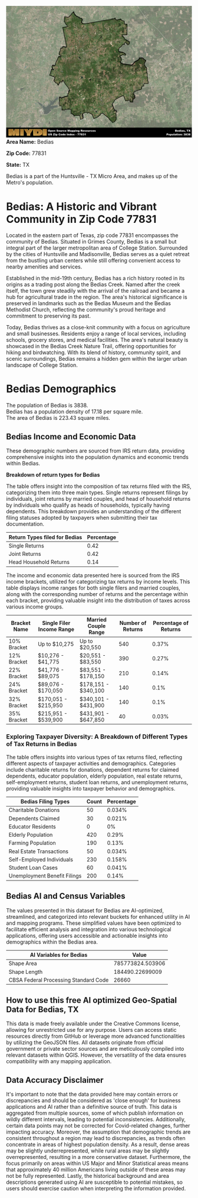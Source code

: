 ![Image Alt Text](../_images/77831.png)
**Area Name:** Bedias

**Zip Code:** 77831

**State:** TX

Bedias is a part of the Huntsville - TX Micro Area, and makes up  of the Metro's population.  

# Bedias: A Historic and Vibrant Community in Zip Code 77831

Located in the eastern part of Texas, zip code 77831 encompasses the community of Bedias. Situated in Grimes County, Bedias is a small but integral part of the larger metropolitan area of College Station. Surrounded by the cities of Huntsville and Madisonville, Bedias serves as a quiet retreat from the bustling urban centers while still offering convenient access to nearby amenities and services.

Established in the mid-19th century, Bedias has a rich history rooted in its origins as a trading post along the Bedias Creek. Named after the creek itself, the town grew steadily with the arrival of the railroad and became a hub for agricultural trade in the region. The area's historical significance is preserved in landmarks such as the Bedias Museum and the Bedias Methodist Church, reflecting the community's proud heritage and commitment to preserving its past.

Today, Bedias thrives as a close-knit community with a focus on agriculture and small businesses. Residents enjoy a range of local services, including schools, grocery stores, and medical facilities. The area's natural beauty is showcased in the Bedias Creek Nature Trail, offering opportunities for hiking and birdwatching. With its blend of history, community spirit, and scenic surroundings, Bedias remains a hidden gem within the larger urban landscape of College Station.

# Bedias Demographics

The population of Bedias is 3838.  
Bedias has a population density of 17.18 per square mile.  
The area of Bedias is 223.43 square miles.  

## Bedias Income and Economic Data

These demographic numbers are sourced from IRS return data, providing comprehensive insights into the population dynamics and economic trends within Bedias.

**Breakdown of return types for Bedias**

The table offers insight into the composition of tax returns filed with the IRS, categorizing them into three main types. Single returns represent filings by individuals, joint returns by married couples, and head of household returns by individuals who qualify as heads of households, typically having dependents. This breakdown provides an understanding of the different filing statuses adopted by taxpayers when submitting their tax documentation.

| Return Types filed for Bedias                              | Percentage          |
|----------------------------------------------------------|---------------------|
| Single Returns                                            | 0.42 |
| Joint Returns                                             | 0.42 |
| Head Household Returns                                    | 0.14 |

The income and economic data presented here is sourced from the IRS income brackets, utilized for categorizing tax returns by income levels. This table displays income ranges for both single filers and married couples, along with the corresponding number of returns and the percentage within each bracket, providing valuable insight into the distribution of taxes across various income groups.

| Bracket Name       | Single Filer Income Range | Married Couple Range | Number of Returns | Percentage of Returns |
|--------------------|----------------------------|----------------------|-------------------|-----------------------|
| 10% Bracket        | Up to $10,275              | Up to $20,550        | 540 | 0.37% |
| 12% Bracket        | $10,276 - $41,775          | $20,551 - $83,550    | 390 | 0.27% |
| 22% Bracket        | $41,776 - $89,075          | $83,551 - $178,150   | 210 | 0.14% |
| 24% Bracket        | $89,076 - $170,050         | $178,151 - $340,100  | 140 | 0.1% |
| 32% Bracket        | $170,051 - $215,950        | $340,101 - $431,900  | 140 | 0.1% |
| 35% Bracket        | $215,951 - $539,900        | $431,901 - $647,850  | 40 | 0.03% |

### Exploring Taxpayer Diversity: A Breakdown of Different Types of Tax Returns in Bedias

The table offers insights into various types of tax returns filed, reflecting different aspects of taxpayer activities and demographics. Categories include charitable returns for donations, dependent returns for claimed dependents, educator population, elderly population, real estate returns, self-employment returns, student loan returns, and unemployment returns, providing valuable insights into taxpayer behavior and demographics.

| Bedias Filing Types                    | Count | Percentage |
|--------------------------------------|-------|------------|
| Charitable Donations                 | 50 | 0.034% |
| Dependents Claimed                   | 30 | 0.021% |
| Educator Residents                   | 0 | 0% |
| Elderly Population                   | 420 | 0.29% |
| Farming Population                   | 190 | 0.13% |
| Real Estate Transactions             | 50 | 0.034% |
| Self-Employed Individuals            | 230 | 0.158% |
| Student Loan Cases                   | 60 | 0.041% |
| Unemployment Benefit Filings         | 200 | 0.14% |

## Bedias AI and Census Variables

The values presented in this dataset for Bedias are AI-optimized, streamlined, and categorized into relevant buckets for enhanced utility in AI and mapping programs. These simplified values have been optimized to facilitate efficient analysis and integration into various technological applications, offering users accessible and actionable insights into demographics within the Bedias area.

| AI Variables for Bedias | Value |
|-------------|-------|
| Shape Area | 785773824.503906 |
| Shape Length | 184490.22699009 |
| CBSA Federal Processing Standard Code | 26660 |

## How to use this free AI optimized Geo-Spatial Data for Bedias, TX

This data is made freely available under the Creative Commons license, allowing for unrestricted use for any purpose. Users can access static resources directly from GitHub or leverage more advanced functionalities by utilizing the GeoJSON files. All datasets originate from official government or private sector sources and are meticulously compiled into relevant datasets within QGIS. However, the versatility of the data ensures compatibility with any mapping application.

## Data Accuracy Disclaimer
It's important to note that the data provided here may contain errors or discrepancies and should be considered as 'close enough' for business applications and AI rather than a definitive source of truth. This data is aggregated from multiple sources, some of which publish information on wildly different intervals, leading to potential inconsistencies. Additionally, certain data points may not be corrected for Covid-related changes, further impacting accuracy. Moreover, the assumption that demographic trends are consistent throughout a region may lead to discrepancies, as trends often concentrate in areas of highest population density. As a result, dense areas may be slightly underrepresented, while rural areas may be slightly overrepresented, resulting in a more conservative dataset. Furthermore, the focus primarily on areas within US Major and Minor Statistical areas means that approximately 40 million Americans living outside of these areas may not be fully represented. Lastly, the historical background and area descriptions generated using AI are susceptible to potential mistakes, so users should exercise caution when interpreting the information provided.
